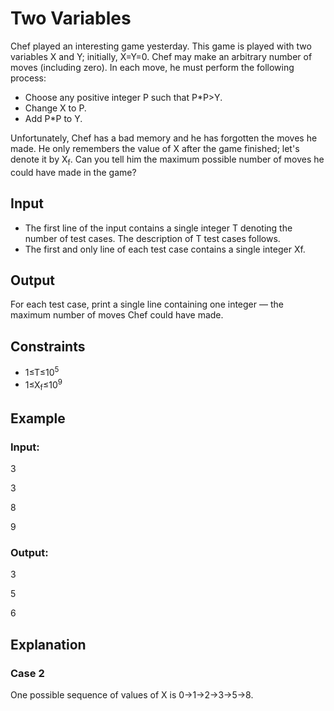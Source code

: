 # Two Variables

Chef played an interesting game yesterday. This game is played with two variables X and Y; initially, X=Y=0. 
Chef may make an arbitrary number of moves (including zero). In each move, he must perform the following process:

- Choose any positive integer P such that P*P>Y.
- Change X to P.
- Add P*P to Y.

Unfortunately, Chef has a bad memory and he has forgotten the moves he made. 
He only remembers the value of X after the game finished; let's denote it by X<sub>f</sub>. 
Can you tell him the maximum possible number of moves he could have made in the game?

## Input

- The first line of the input contains a single integer T denoting the number of test cases. The description of T test cases follows.
- The first and only line of each test case contains a single integer Xf.

## Output

For each test case, print a single line containing one integer — the maximum number of moves Chef could have made.

## Constraints

- 1≤T≤10<sup>5</sup> 
- 1≤X<sub>f</sub>≤10<sup>9</sup>

## Example

### Input:

3

3

8

9

### Output:

3

5

6

## Explanation

### Case 2

One possible sequence of values of X is 0→1→2→3→5→8.
